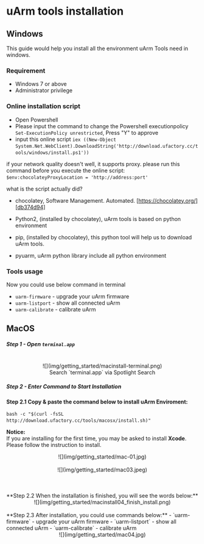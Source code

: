 # uArm tools installation

## Windows

This guide would help you install all the environment uArm Tools need in windows.

### Requirement

- Windows 7 or above
- Administrator privilege

### Online installation script
- Open Powershell
- Please input the command to change the Powershell executionpolicy `Set-ExecutionPolicy unrestricted`, Press "Y" to approve
- input this online script `iex ((New-Object System.Net.WebClient).DownloadString('http://download.ufactory.cc/tools/windows/install.ps1'))`

if your network quality doesn't well, it supports proxy.
please run this command before you execute the online script: `$env:chocolateyProxyLocation = 'http://address:port'`

what is the script actually did?
- chocolatey, Software Management. Automated. [https://chocolatey.org/][db374d94]
- Python2, (installed by chocolatey), uArm tools is based on python environment
- pip, (installed by chocolatey), this python tool will help us to download uArm tools.
- pyuarm, uArm python library include all python environment

  [db374d94]: https://chocolatey.org/ "https://chocolatey.org/"


### Tools usage

Now you could use below command in terminal

- `uarm-firmware` - upgrade your uArm firmware  
- `uarm-listport` - show all connected uArm  
- `uarm-calibrate` - calibrate uArm

## MacOS

##### Step 1 - Open `terminal.app`  
<br>
<center>![](img/getting_started/macinstall-terminal.png)</center>
<center>Search `terminal.app` via Spotlight Search</center>

##### Step 2 - Enter Command to Start Installation

**Step 2.1 Copy & paste the command below to install uArm Enviroment:**

`
    bash -c "$(curl -fsSL http://download.ufactory.cc/tools/macosx/install.sh)"
`

**Notice:**  
If you are installing for the first time, you may be asked to install **Xcode**. Please follow the instruction to install.

<center>![](img/getting_started/mac-01.jpg)</center>  
<br>
<center>![](img/getting_started/mac03.jpeg)</center>
<br>
<br>
<br>
**Step 2.2 When the installation is finished, you will see the words below:**
<center>![](img/getting_started/macinstall04_finish_install.png)</center>
<br>
**Step 2.3 After installation, you could use commands below:**    
- `uarm-firmware` - upgrade your uArm firmware  
- `uarm-listport` - show all connected uArm  
- `uarm-calibrate` - calibrate uArm
<br>
<center>![](img/getting_started/mac04.jpg)</center>
